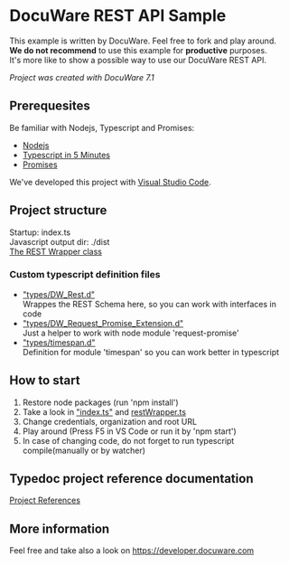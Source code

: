 # DocuWare REST API Sample
This example is written by DocuWare. Feel free to fork and play around.  
__We do not recommend__ to use this example for __productive__ purposes.  
It's more like to show a possible way to use our DocuWare
REST API.

_Project was created with DocuWare 7.1_

## Prerequesites
Be familiar with Nodejs, Typescript and Promises:
- [Nodejs](https://nodejs.org/en/about/)
- [Typescript in 5 Minutes](https://www.typescriptlang.org/docs/handbook/typescript-in-5-minutes.html)
- [Promises](https://developer.mozilla.org/de/docs/Web/JavaScript/Reference/Global_Objects/Promise)

We've developed this project with [Visual Studio Code](https://code.visualstudio.com/).

## Project structure

Startup: index.ts    
Javascript output dir: ./dist    
[The REST Wrapper class](./docs/classes/_restwrapper_.restcallwrapper.md)

### Custom typescript definition files
- ["types/DW_Rest.d"](./docs/modules/_types_dw_rest_d_.md)  
  Wrappes the REST Schema here, so you can work with interfaces in code
- ["types/DW_Request_Promise_Extension.d"](./docs/modules/_types_dw_request_promise_extension_d_.md)  
Just a helper to work with node module 'request-promise'
- ["types/timespan.d"](./docs/modules/_types_timespan_d_.md)   
  Definition for module 'timespan' so you can work better in typescript

## How to start
1. Restore node packages (run 'npm install')
2. Take a look in ["index.ts"](./docs/modules/_index_.md) and [restWrapper.ts](./docs/classes/_restwrapper_.restcallwrapper.md)
3. Change credentials, organization and root URL
4. Play around (Press F5 in VS Code or run it by 'npm start')
5. In case of changing code, do not forget to run typescript compile(manually or by watcher)

## Typedoc project reference documentation

[Project References](./docs/README.md)

## More information
Feel free and take also a look on https://developer.docuware.com

